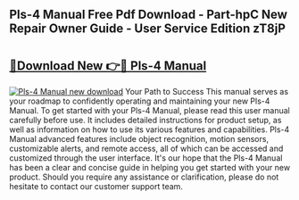 ## Pls-4 Manual Free Pdf Download - Part-hpC New Repair Owner Guide - User Service Edition zT8jP

# <h2><a href="http://cf23468.oget.top/?id=Pls-4+Manual">🔗Download New 👉🔴 Pls-4 Manual</a></h2>

[![Pls-4 Manual new download](https://i.imgur.com/5g1atiW.png)](http://cf23468.oget.top/?id=Pls-4+Manual)
Your Path to Success This manual serves as your roadmap to confidently operating and maintaining your new Pls-4 Manual. To get started with your Pls-4 Manual, please read this user manual carefully before use. It includes detailed instructions for product setup, as well as information on how to use its various features and capabilities. Pls-4 Manual advanced features include object recognition, motion sensors, customizable alerts, and remote access, all of which can be accessed and customized through the user interface. It's our hope that the Pls-4 Manual has been a clear and concise guide in helping you get started with your new product. Should you require any assistance or clarification, please do not hesitate to contact our customer support team.

